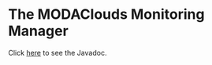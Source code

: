 The MODAClouds Monitoring Manager
=============================

Click [here](http://deib-polimi.github.io/modaclouds-monitoring-manager/) to see the Javadoc.